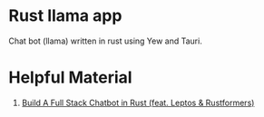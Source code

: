 # Rust llama app

Chat bot (llama) written in rust using Yew and Tauri.

# Helpful Material

1. [Build A Full Stack Chatbot in Rust (feat. Leptos & Rustformers)](https://www.youtube.com/watch?v=vAjle3c9Xqc)
